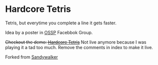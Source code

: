 # Hardcore Tetris

Tetris, but everytime you complete a line it gets faster.

Idea by a poster in [OSSP](https://www.facebook.com/groups/1500321840185061/permalink/1791468107737098) Facebbok Group.

~~Checkout the demo: [Hardcore Tetris](https://vishalrohra.github.io/Hardcore-Tetris)~~ 
Not live anymore because I was playing it a tad too much. Remove the comments in index to make it live.

Forked from [Sandywalker](https://github.com/sandywalker/Tetris)
